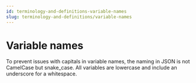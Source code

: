 ```yaml
---
id: terminology-and-definitions-variable-names
slug: terminology-and-definitions/variable-names
---
```

# Variable names

To prevent issues with capitals in variable names, the naming in JSON is not CamelCase but snake_case. All variables are
lowercase and include an underscore for a whitespace.
